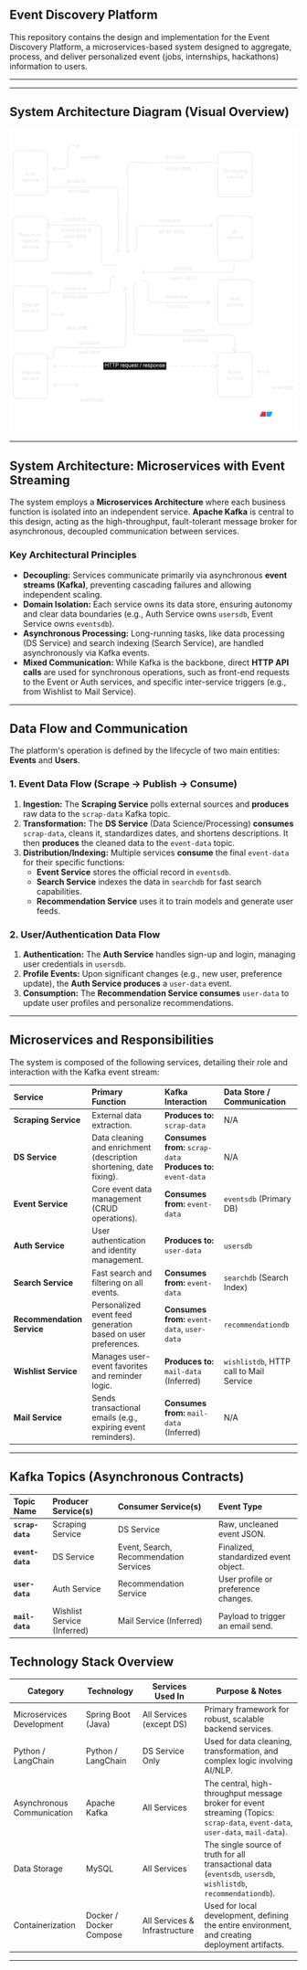 ## Event Discovery Platform 

This repository contains the design and implementation for the Event Discovery Platform, a microservices-based system designed to aggregate, process, and deliver personalized event (jobs, internships, hackathons) information to users.

---

---

## System Architecture Diagram (Visual Overview)

![Event Discovery Platform Microservices Architecture Diagram](design.svg) 

---

## System Architecture: Microservices with Event Streaming

The system employs a **Microservices Architecture** where each business function is isolated into an independent service. **Apache Kafka** is central to this design, acting as the high-throughput, fault-tolerant message broker for asynchronous, decoupled communication between services.

### Key Architectural Principles

* **Decoupling:** Services communicate primarily via asynchronous **event streams (Kafka)**, preventing cascading failures and allowing independent scaling.
* **Domain Isolation:** Each service owns its data store, ensuring autonomy and clear data boundaries (e.g., Auth Service owns `usersdb`, Event Service owns `eventsdb`).
* **Asynchronous Processing:** Long-running tasks, like data processing (DS Service) and search indexing (Search Service), are handled asynchronously via Kafka events.
* **Mixed Communication:** While Kafka is the backbone, direct **HTTP API calls** are used for synchronous operations, such as front-end requests to the Event or Auth services, and specific inter-service triggers (e.g., from Wishlist to Mail Service).

---

## Data Flow and Communication

The platform's operation is defined by the lifecycle of two main entities: **Events** and **Users**.

### 1. Event Data Flow (Scrape $\rightarrow$ Publish $\rightarrow$ Consume)

1.  **Ingestion:** The **Scraping Service** polls external sources and **produces** raw data to the `scrap-data` Kafka topic.
2.  **Transformation:** The **DS Service** (Data Science/Processing) **consumes** `scrap-data`, cleans it, standardizes dates, and shortens descriptions. It then **produces** the cleaned data to the `event-data` topic.
3.  **Distribution/Indexing:** Multiple services **consume** the final `event-data` for their specific functions:
    * **Event Service** stores the official record in `eventsdb`.
    * **Search Service** indexes the data in `searchdb` for fast search capabilities.
    * **Recommendation Service** uses it to train models and generate user feeds.

### 2. User/Authentication Data Flow

1.  **Authentication:** The **Auth Service** handles sign-up and login, managing user credentials in `usersdb`.
2.  **Profile Events:** Upon significant changes (e.g., new user, preference update), the **Auth Service produces** a `user-data` event.
3.  **Consumption:** The **Recommendation Service consumes** `user-data` to update user profiles and personalize recommendations.

---

## Microservices and Responsibilities

The system is composed of the following services, detailing their role and interaction with the Kafka event stream:

| Service | Primary Function | Kafka Interaction | Data Store / Communication |
| :--- | :--- | :--- | :--- |
| **Scraping Service** | External data extraction. | **Produces to:** `scrap-data` | N/A |
| **DS Service** | Data cleaning and enrichment (description shortening, date fixing). | **Consumes from:** `scrap-data` **Produces to:** `event-data` | N/A |
| **Event Service** | Core event data management (CRUD operations). | **Consumes from:** `event-data` | `eventsdb` (Primary DB) |
| **Auth Service** | User authentication and identity management. | **Produces to:** `user-data` | `usersdb` |
| **Search Service** | Fast search and filtering on all events. | **Consumes from:** `event-data` | `searchdb` (Search Index) |
| **Recommendation Service** | Personalized event feed generation based on user preferences. | **Consumes from:** `event-data`, `user-data` | `recommendationdb` |
| **Wishlist Service** | Manages user-event favorites and reminder logic. | **Produces to:** `mail-data` (Inferred) | `wishlistdb`, HTTP call to Mail Service |
| **Mail Service** | Sends transactional emails (e.g., expiring event reminders). | **Consumes from:** `mail-data` (Inferred) | N/A |

---

## Kafka Topics (Asynchronous Contracts)

| Topic Name | Producer Service(s) | Consumer Service(s) | Event Type |
| :--- | :--- | :--- | :--- |
| **`scrap-data`** | Scraping Service | DS Service | Raw, uncleaned event JSON. |
| **`event-data`** | DS Service | Event, Search, Recommendation Services | Finalized, standardized event object. |
| **`user-data`** | Auth Service | Recommendation Service | User profile or preference changes. |
| **`mail-data`** | Wishlist Service (Inferred) | Mail Service (Inferred) | Payload to trigger an email send. |


## Technology Stack Overview

| Category                     | Technology           | Services Used In           | Purpose & Notes                                                                                   |
|-------------------------------|-------------------|---------------------------|--------------------------------------------------------------------------------------------------|
| Microservices Development      | Spring Boot (Java) | All Services (except DS)  | Primary framework for robust, scalable backend services.                                         |
| Python / LangChain             | Python / LangChain | DS Service Only           | Used for data cleaning, transformation, and complex logic involving AI/NLP.                     |
| Asynchronous Communication     | Apache Kafka       | All Services              | The central, high-throughput message broker for event streaming (Topics: `scrap-data`, `event-data`, `user-data`, `mail-data`). |
| Data Storage                   | MySQL              | All Services              | The single source of truth for all transactional data (`eventsdb`, `usersdb`, `wishlistdb`, `recommendationdb`). |
| Containerization               | Docker / Docker Compose | All Services & Infrastructure | Used for local development, defining the entire environment, and creating deployment artifacts. |

---



